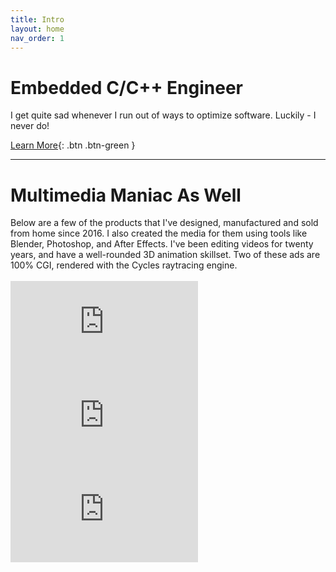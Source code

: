 ```yaml
---
title: Intro
layout: home
nav_order: 1
---
```


# Embedded C/C++ Engineer

<blurb>
I get quite sad whenever I run out of ways to optimize software. Luckily - I never do!<br>
</blurb>

[Learn More](https://connor.nishiji.ma/products/emotiscope.html){: .btn .btn-green }

------------------------------

# Multimedia Maniac As Well

<blurb>
<bold>Below are a few of the products that I've designed, manufactured and sold from home since 2016.</bold> <quiet>I also created the media for them using tools like Blender, Photoshop, and After Effects. I've been editing videos for twenty years, and have a well-rounded 3D animation skillset. Two of these ads are 100% CGI, rendered with the Cycles raytracing engine.</quiet><br><br>
</blurb>

<iframe class="youtube-video" src="https://www.youtube.com/embed/n2YH9V63OQo" title="YouTube video player" frameborder="0" allow="accelerometer; autoplay; clipboard-write; encrypted-media; gyroscope; picture-in-picture; web-share" allowfullscreen></iframe>

<iframe class="youtube-video" src="https://www.youtube.com/embed/don7XKYEpeE" title="YouTube video player" frameborder="0" allow="accelerometer; autoplay; clipboard-write; encrypted-media; gyroscope; picture-in-picture; web-share" allowfullscreen></iframe>

<iframe class="youtube-video" src="https://www.youtube.com/embed/xxs3tj32z9A" title="YouTube video player" frameborder="0" allow="accelerometer; autoplay; clipboard-write; encrypted-media; gyroscope; picture-in-picture; web-share" allowfullscreen></iframe>